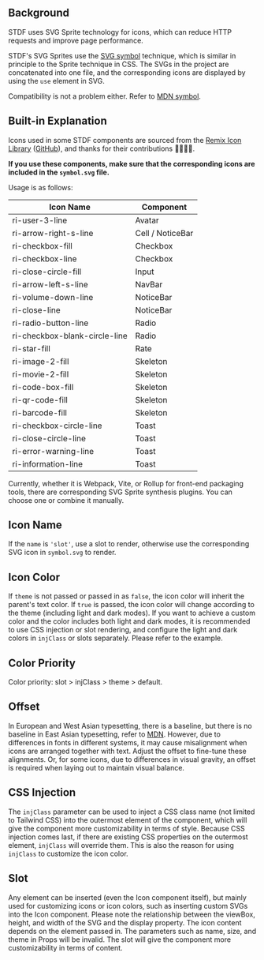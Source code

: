 ## Background

STDF uses SVG Sprite technology for icons, which can reduce HTTP requests and improve page performance.

STDF's SVG Sprites use the [SVG symbol](https://developer.mozilla.org/en-US/docs/Web/SVG/Element/symbol) technique, which is similar in principle to the Sprite technique in CSS. The SVGs in the project are concatenated into one file, and the corresponding icons are displayed by using the `use` element in SVG.

Compatibility is not a problem either. Refer to [MDN symbol](https://developer.mozilla.org/en-US/docs/Web/SVG/Element/symbol#browser_compatibility).

## Built-in Explanation

Icons used in some STDF components are sourced from the [Remix Icon Library](https://remixicon.com) ([GitHub](https://github.com/Remix-Design/remixicon)), and thanks for their contributions 🙏🏻🙏🏻.

**If you use these components, make sure that the corresponding icons are included in the `symbol.svg` file.**

Usage is as follows:

| Icon Name                     | Component        |
| ----------------------------- | ---------------- |
| ri-user-3-line                | Avatar           |
| ri-arrow-right-s-line         | Cell / NoticeBar |
| ri-checkbox-fill              | Checkbox         |
| ri-checkbox-line              | Checkbox         |
| ri-close-circle-fill          | Input            |
| ri-arrow-left-s-line          | NavBar           |
| ri-volume-down-line           | NoticeBar        |
| ri-close-line                 | NoticeBar        |
| ri-radio-button-line          | Radio            |
| ri-checkbox-blank-circle-line | Radio            |
| ri-star-fill                  | Rate             |
| ri-image-2-fill               | Skeleton         |
| ri-movie-2-fill               | Skeleton         |
| ri-code-box-fill              | Skeleton         |
| ri-qr-code-fill               | Skeleton         |
| ri-barcode-fill               | Skeleton         |
| ri-checkbox-circle-line       | Toast            |
| ri-close-circle-line          | Toast            |
| ri-error-warning-line         | Toast            |
| ri-information-line           | Toast            |

Currently, whether it is Webpack, Vite, or Rollup for front-end packaging tools, there are corresponding SVG Sprite synthesis plugins. You can choose one or combine it manually.

## Icon Name

If the `name` is `'slot'`, use a slot to render, otherwise use the corresponding SVG icon in `symbol.svg` to render.

## Icon Color

If `theme` is not passed or passed in as `false`, the icon color will inherit the parent's text color. If `true` is passed, the icon color will change according to the theme (including light and dark modes). If you want to achieve a custom color and the color includes both light and dark modes, it is recommended to use CSS injection or slot rendering, and configure the light and dark colors in `injClass` or slots separately. Please refer to the example.

## Color Priority

Color priority: slot > injClass > theme > default.

## Offset

In European and West Asian typesetting, there is a baseline, but there is no baseline in East Asian typesetting, refer to [MDN](https://developer.mozilla.org/en-US/docs/Glossary/baseline). However, due to differences in fonts in different systems, it may cause misalignment when icons are arranged together with text. Adjust the offset to fine-tune these alignments. Or, for some icons, due to differences in visual gravity, an offset is required when laying out to maintain visual balance.

## CSS Injection

The `injClass` parameter can be used to inject a CSS class name (not limited to Tailwind CSS) into the outermost element of the component, which will give the component more customizability in terms of style. Because CSS injection comes last, if there are existing CSS properties on the outermost element, `injClass` will override them. This is also the reason for using `injClass` to customize the icon color.

## Slot

Any element can be inserted (even the Icon component itself), but mainly used for customizing icons or icon colors, such as inserting custom SVGs into the Icon component. Please note the relationship between the viewBox, height, and width of the SVG and the display property. The icon content depends on the element passed in. The parameters such as name, size, and theme in Props will be invalid. The slot will give the component more customizability in terms of content.
